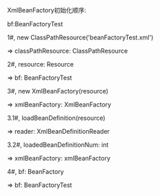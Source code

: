 XmlBeanFactory初始化顺序:

bf:BeanFactoryTest

1#, new ClassPathResource('beanFactoryTest.xml')

=> classPathResource: ClassPathResource

2#, resource: Resource

=> bf: BeanFactoryTest

3#, new XmlBeanFactory(resource)

=> xmlBeanFactory: XmlBeanFactory

3.1#, loadBeanDefinition(resource)

=> reader: XmlBeanDefinitionReader

3.2#, loadedBeanDefinitionNum: int

=> xmlBeanFactory: xmlBeanFactory

4#, bf: BeanFactory

=> bf: BeanFactoryTest